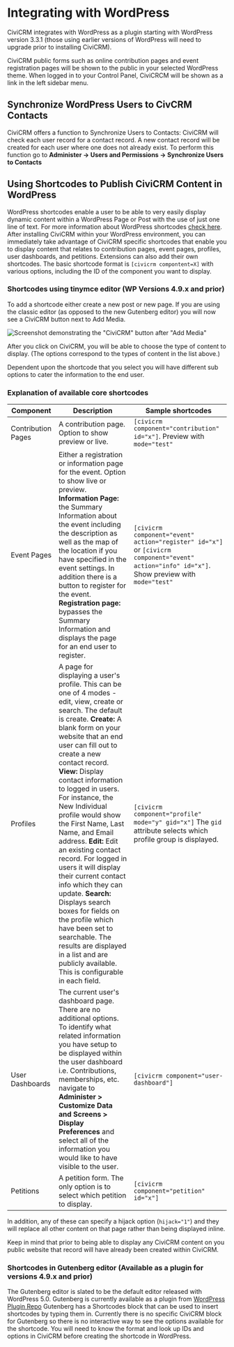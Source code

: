 # Integrating with WordPress

CiviCRM integrates with WordPress as a plugin starting with WordPress version 3.3.1 (those using earlier versions of WordPress will need to upgrade prior to installing CiviCRM).

CiviCRM public forms such as online contribution pages and event registration pages will be shown to the public in your selected WordPress theme. When logged in to your Control Panel, CiviCRCM will be shown as a link in the left sidebar menu.

## Synchronize WordPress Users to CivCRM Contacts

CiviCRM offers a function to Synchronize Users to Contacts: CiviCRM will check each user record for a contact record. A new contact record will be created for each user where one does not already exist. To perform this function go to **Administer -> Users and Permissions -> Synchronize Users to Contacts**

## Using Shortcodes to Publish CiviCRM Content in WordPress

WordPress shortcodes enable a user to be able to very easily display dynamic content within a WordPress Page or Post with the use of just one line of text. For more information about WordPress shortcodes [check here](http://en.support.wordpress.com/category/shortcodes/). After installing CiviCRM within your WordPress environment, you can immediately take advantage of CiviCRM specific shortcodes that enable you to display content that relates to contribution pages, event pages, profiles, user dashboards, and petitions. Extensions can also add their own shortcodes. The basic shortcode format is `[civicrm compontent=X]` with various options, including the ID of the component you want to display.

### Shortcodes using tinymce editor (WP Versions 4.9.x and prior)

To add a shortcode either create a new post or new page. If you are using the classic editor (as opposed to the new Gutenberg editor) you will now see a CiviCRM button next to Add Media.

![Screenshot demonstrating the "CiviCRM" button after "Add Media"](../../img/wordpress_shortcode_insert.png)

After you click on CiviCRM, you will be able to choose the type of content to display. (The options correspond to the types of content in the list above.)

Dependent upon the shortcode that you select you will have different sub options to cater the information to the end user.

### Explanation of available core shortcodes

| Component | Description | Sample shortcodes |
| --- | --- | --- |
| Contribution Pages | A contribution page. Option to show preview or live. | `[civicrm component="contribution" id="x"]`. Preview with `mode="test"` |
| Event Pages | Either a registration or information page for the event. Option to show live or preview. **Information Page:** the Summary Information about the event including the description as well as the map of the location if you have specified in the event settings. In addition there is a button to register for the event. **Registration page:** bypasses the Summary Information and displays the page for an end user to register. | `[civicrm component="event" action="register" id="x"]` or `[civicrm component="event" action="info" id="x"]`. Show preview with `mode="test"` |
| Profiles | A page for displaying a user's profile. This can be one of 4 modes - edit, view, create or search. The default is create. **Create:** A blank form on your website that an end user can fill out to create a new contact record. **View:** Display contact information to logged in users. For instance, the New Individual profile would show the First Name, Last Name, and Email address. **Edit:** Edit an existing contact record. For logged in users it will display their current contact info which they can update. **Search:** Displays search boxes for fields on the profile which have been set to searchable. The results are displayed in a list and are publicly available. This is configurable in each field.| `[civicrm component="profile" mode="y" gid="x"]` The `gid` attribute selects which profile group is displayed. |
| User Dashboards | The current user's dashboard page. There are no additional options. To identify what related information you have setup to be displayed within the user dashboard i.e. Contributions, memberships, etc. navigate to **Administer > Customize Data and Screens > Display Preferences** and select all of the information you would like to have visible to the user. | `[civicrm component="user-dashboard"]` |
| Petitions | A petition form. The only option is to select which petition to display. | `[civicrm component="petition" id="x"]` |

In addition, any of these can specify a hijack option (`hijack="1"`) and they will replace all other content on that page rather than being displayed inline.

Keep in mind that prior to being able to display any CiviCRM content on you public website that record will have already been created within CiviCRM.

### Shortcodes in Gutenberg editor (Available as a plugin for versions 4.9.x and prior)

The Gutenberg editor is slated to be the default editor released with WordPress 5.0. Gutenberg is currently available as a plugin from [WordPress Plugin Repo](https://wordpress.org/plugins/gutenberg) Gutenberg has a Shortcodes block that can be used to insert shortcodes by typing them in. Currently there is no specific CiviCRM block for Gutenberg so there is no interactive way to see the options available for the shortcode. You will need to know the format and look up IDs and options in CiviCRM before creating the shortcode in WordPress.
